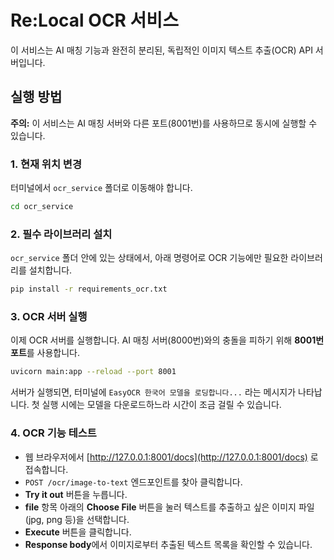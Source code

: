 
# Re:Local OCR 서비스

이 서비스는 AI 매칭 기능과 완전히 분리된, 독립적인 이미지 텍스트 추출(OCR) API 서버입니다.

## 실행 방법

**주의:** 이 서비스는 AI 매칭 서버와 다른 포트(8001번)를 사용하므로 동시에 실행할 수 있습니다.

### 1. 현재 위치 변경

터미널에서 `ocr_service` 폴더로 이동해야 합니다.

```bash
cd ocr_service
```

### 2. 필수 라이브러리 설치

`ocr_service` 폴더 안에 있는 상태에서, 아래 명령어로 OCR 기능에만 필요한 라이브러리를 설치합니다.

```bash
pip install -r requirements_ocr.txt
```

### 3. OCR 서버 실행

이제 OCR 서버를 실행합니다. AI 매칭 서버(8000번)와의 충돌을 피하기 위해 **8001번 포트**를 사용합니다.

```bash
uvicorn main:app --reload --port 8001
```

서버가 실행되면, 터미널에 `EasyOCR 한국어 모델을 로딩합니다...` 라는 메시지가 나타납니다. 첫 실행 시에는 모델을 다운로드하느라 시간이 조금 걸릴 수 있습니다.

### 4. OCR 기능 테스트

- 웹 브라우저에서 [http://127.0.0.1:8001/docs](http://127.0.0.1:8001/docs) 로 접속합니다.
- `POST /ocr/image-to-text` 엔드포인트를 찾아 클릭합니다.
- **Try it out** 버튼을 누릅니다.
- **file** 항목 아래의 **Choose File** 버튼을 눌러 텍스트를 추출하고 싶은 이미지 파일(jpg, png 등)을 선택합니다.
- **Execute** 버튼을 클릭합니다.
- **Response body**에서 이미지로부터 추출된 텍스트 목록을 확인할 수 있습니다.
